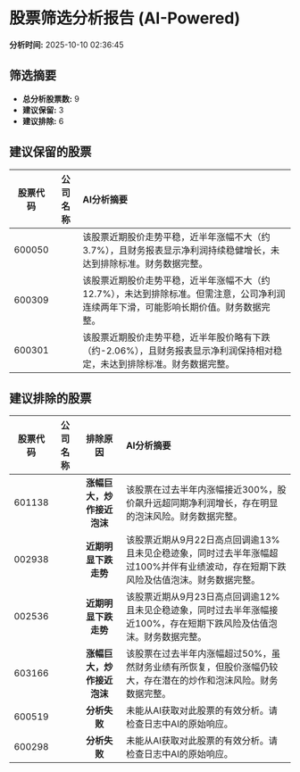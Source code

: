 # 股票筛选分析报告 (AI-Powered)

**分析时间:** 2025-10-10 02:36:45

## 筛选摘要

- **总分析股票数:** 9
- **建议保留:** 3
- **建议排除:** 6

## 建议保留的股票

| 股票代码 | 公司名称 | AI分析摘要 |
|:---:|:---:|:---|
| 600050 |  | 该股票近期股价走势平稳，近半年涨幅不大（约3.7%），且财务报表显示净利润持续稳健增长，未达到排除标准。财务数据完整。 |
| 600309 |  | 该股票近期股价走势平稳，近半年涨幅不大（约12.7%），未达到排除标准。但需注意，公司净利润连续两年下滑，可能影响长期价值。财务数据完整。 |
| 600301 |  | 该股票近期股价走势平稳，近半年股价略有下跌（约-2.06%），且财务报表显示净利润保持相对稳定，未达到排除标准。财务数据完整。 |

## 建议排除的股票

| 股票代码 | 公司名称 | 排除原因 | AI分析摘要 |
|:---:|:---:|:---:|:---|
| 601138 |  | **涨幅巨大，炒作接近泡沫** | 该股票在过去半年内涨幅接近300%，股价飙升远超同期净利润增长，存在明显的泡沫风险。财务数据完整。 |
| 002938 |  | **近期明显下跌走势** | 该股票近期从9月22日高点回调逾13%且未见企稳迹象，同时过去半年涨幅超过100%并伴有业绩波动，存在短期下跌风险及估值泡沫。财务数据完整。 |
| 002536 |  | **近期明显下跌走势** | 该股票近期从9月23日高点回调逾12%且未见企稳迹象，同时过去半年涨幅接近100%，存在短期下跌风险及估值泡沫。财务数据完整。 |
| 603166 |  | **涨幅巨大，炒作接近泡沫** | 该股票在过去半年内涨幅超过50%，虽然财务业绩有所恢复，但股价涨幅仍较大，存在潜在的炒作和泡沫风险。财务数据完整。 |
| 600519 |  | **分析失败** | 未能从AI获取对此股票的有效分析。请检查日志中AI的原始响应。 |
| 600298 |  | **分析失败** | 未能从AI获取对此股票的有效分析。请检查日志中AI的原始响应。 |

